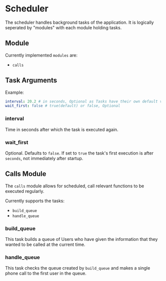 <!--
SPDX-FileCopyrightText: © 2023 iameru

SPDX-License-Identifier: AGPL-3.0-or-later
-->

# Scheduler

The scheduler handles background tasks of the application. It is logically
seperated by "modules" with each module holding tasks.

## Module

Currently implemented `modules` are:

* `calls`

## Task Arguments

Example:
```yml
interval: 20.2 # in seconds, Optional as Tasks have their own default values
wait_first: false # true(default) or false, Optional
```

### interval

Time in seconds after which the task is executed again.

### wait_first

Optional. Defaults to `false`. If set to `true` the task's first execution is
after `seconds`, not immediately after startup.

## Calls Module

The `calls` module allows for scheduled, call relevant functions to be executed
regularly.

Currently supports the tasks:

* `build_queue`
* `handle_queue`

### build_queue

This task builds a queue of Users who have given the information that they
wanted to be called at the current time.

### handle_queue

This task checks the queue created by `build_queue` and makes a single phone
call to the first user in the queue.

